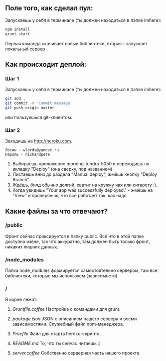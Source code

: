 ## Поле того, как сделал пул:
Запускаешь у себя в терминале (ты должен находиться в папке imhere):

```sh
npm install
grunt start
```

Первая команда скачивает новые библиотеки, вторая - запускает локальный сервер

## Как происходит деплой:

### Шаг 1
Запускаешь у себя в терминале (ты должен находиться в папке imhere):

```sh
git add .
git commit -m 'Commit message'
git push origin master
```

или пользуешься git-клиентом.

### Шаг 2
Заходишь на http://heroku.com.

```
Логин - wlords@yandex.ru
Пароль - nickandpete
```

1. Выбираешь приложение morning-tundra-5050 и переходишь на вкладку "Deploy" (она сверху, под названием)
2. Листаешь вниз до раздела "Manual deploy", жмёшь кнопку "Deploy Branch".
3. Ждёшь, билд обычно долгий, хватит на кружку чая или сигарету :).
4. Когда увидишь "Your app was successfully deployed." - жмёшь на "View" и проверяешь, что всё работает так, как надо

## Какие файлы за что отвечают?

### /public
Фронт сейчас проксируется в папку public. Всё что в этой папке доступно извне, так что аккуратно, там должен быть только фронт, никаких лишних данных.

### /node_modules
Папка node_modules формируется самостоятельно сервером, там все библиотеки, которые мы используем (зависимости).

### /
В корне лежат:

1. *Gruntfile.coffee*
Настройка с командами для grunt.

2. *package.json*
JSON с описанием нашего сервера и всеми зависимостями. Служебный файл npm-менеджера.

3. *Procfile*
Файл для старта heroku-скрипта.

4. *README.md*
То, что ты сейчас читаешь :)

5. *server.coffee*
Собственно серверная часть нашего проекта.